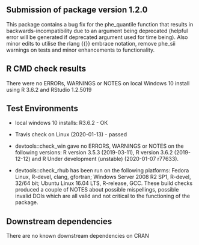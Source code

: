 
## Submission of package version 1.2.0
This package contains a bug fix for the phe_quantile function that results in backwards-incompatibility due to an argument being deprecated (helpful error will be generated if deprecated argument used for time being).  Also minor edits to utilise the rlang {{}} embrace notation, remove phe_sii warnings on tests and minor enhancements to functionality.

## R CMD check results
There were no ERRORs, WARNINGS or NOTES on local Windows 10 install using R 3.6.2 and RStudio 1.2.5019

## Test Environments  
* local windows 10 installs: R3.6.2 - OK 

* Travis check on Linux (2020-01-13) - passed  

* devtools::check_win gave no ERRORS, WARNINGS or NOTES on the following versions: R version 3.5.3 (2019-03-11), R version 3.6.2 (2019-12-12) and R Under development (unstable) (2020-01-07 r77633).  

* devtools::check_rhub has been run on the following platforms: Fedora Linux, R-devel, clang, gfortran; Windows Server 2008 R2 SP1, R-devel, 32/64 bit; Ubuntu Linux 16.04 LTS, R-release, GCC.  These build checks produced a couple of NOTES about possible mispellings, possible invalid DOIs which are all valid and not critical to the functioning of the package.

## Downstream dependencies
There are no known downstream dependencies on CRAN
